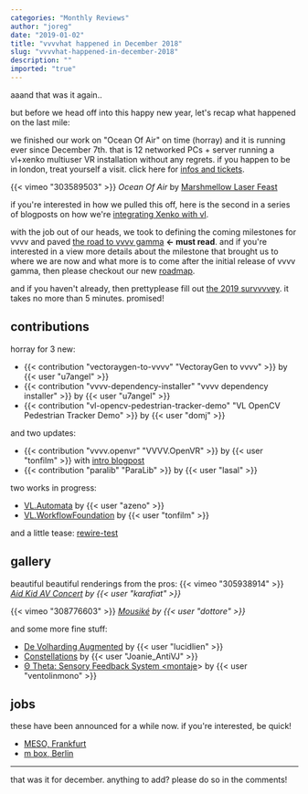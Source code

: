 ```yaml
---
categories: "Monthly Reviews"
author: "joreg"
date: "2019-01-02"
title: "vvvvhat happened in December 2018"
slug: "vvvvhat-happened-in-december-2018"
description: ""
imported: "true"
---
```



aaand that was it again..

but before we head off into this happy new year, let's recap what happened on the last mile:

we finished our work on "Ocean Of Air" on time (horray) and it is running ever since December 7th. that is 12 networked PCs + server running a vl+xenko multiuser VR installation without any regrets. if you happen to be in london, treat yourself a visit. click here for [infos and tickets](https://www.marshmallowlaserfeast.com/experiences/ocean-of-air/). 

{{< vimeo "303589503" >}}
*Ocean Of Air* by [Marshmellow Laser Feast](https://www.marshmallowlaserfeast.com)

if you're interested in how we pulled this off, here is the second in a series of blogposts on how we're [integrating Xenko with vl](/blog/2018/vl-xenko-3d-engine-update-2).

with the job out of our heads, we took to defining the coming milestones for vvvv and paved [the road to vvvv gamma](/blog/2018/the-road-to-gamma) **<- must read**. and if you're interested in a view more details about the milestone that brought us to where we are now and what more is to come after the initial release of vvvv gamma, then please checkout our new [roadmap](https://betadocs.vvvv.org/roadmap.html).

and if you haven't already, then prettyplease fill out [the 2019 survvvvey](/blog/2018/the-2019-survvvvey). it takes no more than 5 minutes. promised!

##  contributions

<!--{SPLIT()}-->
horray for 3 new:
* {{< contribution "vectoraygen-to-vvvv" "VectorayGen to vvvv" >}} by {{< user "u7angel" >}}
* {{< contribution "vvvv-dependency-installer" "vvvv dependency installer" >}} by {{< user "u7angel" >}}
* {{< contribution "vl-opencv-pedestrian-tracker-demo" "VL OpenCV Pedestrian Tracker Demo" >}} by {{< user "domj" >}}
<!--~~~-->
and two updates:
* {{< contribution "vvvv.openvr" "VVVV.OpenVR" >}} by {{< user "tonfilm" >}} with [intro blogpost](/blog/2018/using-htc-vive-trackers-without-headset)
* {{< contribution "paralib" "ParaLib" >}} by {{< user "lasal" >}}
<!--{SPLIT}-->

<!--{SPLIT()}-->
two works in progress:
* [VL.Automata](https://discourse.vvvv.org/t/vl-automata/17045) by {{< user "azeno" >}}
* [VL.WorkflowFoundation](https://discourse.vvvv.org/t/vl-workflowfoundation/17055) by {{< user "tonfilm" >}}
<!--~~~-->
and a little tease:
[rewire-test](/blog/rewire-test)
<!--{SPLIT}-->

##  gallery

beautiful beautiful renderings from the pros:
{{< vimeo "305938914" >}}
*[Aid Kid AV Concert](/blog/aid-kid-av-live-concert) by {{< user "karafiat" >}}*

{{< vimeo "308776603" >}}
*[Mousiké](/blog/mousiké-live-show-excerpts) by {{< user "dottore" >}}*

and some more fine stuff:
* [De Volharding Augmented](/blog/de-volharding-augmented) by {{< user "lucidlien" >}}
* [Constellations](/blog/constellations-studio-jl) by {{< user "Joanie_AntiVJ" >}}
* [Θ Theta: Sensory Feedback System <montaje](/blog/θ-theta-sensory-feedback-system-montaje)> by {{< user "ventolinmono" >}}

##  jobs

these have been announced for a while now. if you're interested, be quick!
* [MESO, Frankfurt](https://discourse.vvvv.org/t/senior-vvvv-patcher-developers-wanted-meso-frankfurt/17006)
* [m box, Berlin](https://discourse.vvvv.org/t/creative-coder-wanted-berlin/17016)

---

that was it for december. anything to add? please do so in the comments!
